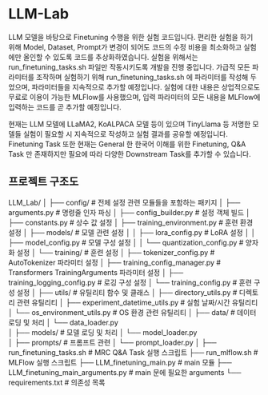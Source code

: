 # LLM-Lab
LLM 모델을 바탕으로 Finetuning 수행을 위한 실험 코드입니다.
편리한 실험을 하기 위해 Model, Dataset, Prompt가 변경이 되어도 코드의 수정 비용을 최소화하고 실험에만 올인할 수 있도록 코드를 추상화하였습니다.
실험을 위해서는 run_finetuning_tasks.sh 파일만 작동시키도록 개발을 진행 중입니다.
가급적 모든 파라미터를 조작하며 실험하기 위해 run_finetuning_tasks.sh 에 파라미터를 작성해 두었으며, 파라미터들을 지속적으로 추가할 예정입니다.
실험에 대한 내용은 상업적으로도 무료로 이용이 가능한 MLFlow를 사용했으며, 입력 파라미터의 모든 내용을 MLFlow에 입력하는 코드를 곧 추가할 예정입니다.

현재는 LLM 모델에 LLaMA2, KoALPACA 모델 등이 있으며 TinyLlama 등 저명한 모델들 실험이 필요할 시 지속적으로 작성하고 실험 결과를 공유할 예정입니다.
Finetuning Task 또한 현재는 General 한 한국어 이해를 위한 Finetuning, Q&A Task 만 존재하지만 필요에 따라 다양한 Downstream Task를 추가할 수 있습니다.

## 프로젝트 구조도
LLM_Lab/
│
├── config/                                 # 전체 설정 관련 모듈들을 포함하는 패키지
│   ├── arguments.py                            # 명령줄 인자 파싱
│   ├── config_builder.py                       # 설정 객체 빌드
│   ├── constants.py                            # 상수 값 설정
│   ├── training_environment.py                 # 훈련 환경 설정
│   ├── models/                                 # 모델 관련 설정
│   │   ├── lora_config.py                          # LoRA 설정
│   │   ├── model_config.py                         # 모델 구성 설정
│   │   └── quantization_config.py                  # 양자화 설정
│   └── training/                               # 훈련 설정
│       ├── tokenizer_config.py                     # AutoTokenizer 파라미터 설정
│       ├── training_config_manager.py              # Transformers TrainingArguments 파라미터 설정
│       ├── training_logging_config.py              # 로깅 구성 설정
│       └── training_config.py                      # 훈련 구성 설정
│
├── utils/                                  # 유틸리티 함수 및 클래스
│   ├── directory_utils.py                      # 디렉토리 관련 유틸리티
│   ├── experiment_datetime_utils.py            # 실험 날짜/시간 유틸리티
│   └── os_environment_utils.py                 # OS 환경 관련 유틸리티
│
├── data/                                   # 데이터 로딩 및 처리
│   └── data_loader.py                          
│
├── models/                                 # 모델 로딩 및 처리
│   └── model_loader.py                         
│
├── prompts/                                # 프롬프트 관련
│   └── prompt_loader.py
│
├── run_finetuning_tasks.sh                 # MRC Q&A Task 실행 스크립트
├── run_mlflow.sh                           # MLFlow 실행 스크립트
├── LLM_finetuning_main.py                  # main 모듈
├── LLM_finetuning_main_arguments.py        # main 문에 필요한 arguments
└── requirements.txt                        # 의존성 목록
